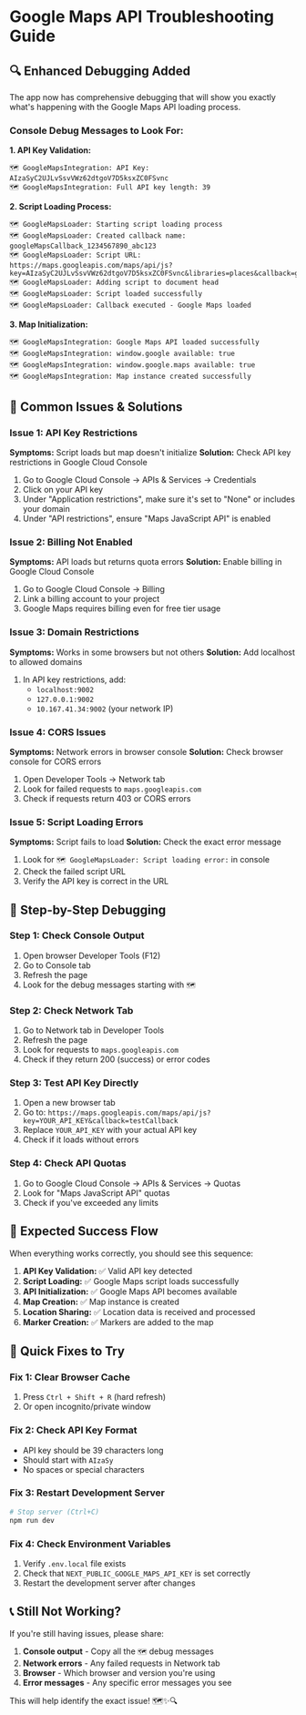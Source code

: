 # Google Maps API Troubleshooting Guide

## 🔍 **Enhanced Debugging Added**

The app now has comprehensive debugging that will show you exactly what's happening with the Google Maps API loading process.

### **Console Debug Messages to Look For:**

**1. API Key Validation:**
```
🗺️ GoogleMapsIntegration: API Key: AIzaSyC2UJLvSsvVWz62dtgoV7D5ksxZC0FSvnc
🗺️ GoogleMapsIntegration: Full API key length: 39
```

**2. Script Loading Process:**
```
🗺️ GoogleMapsLoader: Starting script loading process
🗺️ GoogleMapsLoader: Created callback name: googleMapsCallback_1234567890_abc123
🗺️ GoogleMapsLoader: Script URL: https://maps.googleapis.com/maps/api/js?key=AIzaSyC2UJLvSsvVWz62dtgoV7D5ksxZC0FSvnc&libraries=places&callback=googleMapsCallback_1234567890_abc123
🗺️ GoogleMapsLoader: Adding script to document head
🗺️ GoogleMapsLoader: Script loaded successfully
🗺️ GoogleMapsLoader: Callback executed - Google Maps loaded
```

**3. Map Initialization:**
```
🗺️ GoogleMapsIntegration: Google Maps API loaded successfully
🗺️ GoogleMapsIntegration: window.google available: true
🗺️ GoogleMapsIntegration: window.google.maps available: true
🗺️ GoogleMapsIntegration: Map instance created successfully
```

## 🚨 **Common Issues & Solutions**

### **Issue 1: API Key Restrictions**
**Symptoms:** Script loads but map doesn't initialize
**Solution:** Check API key restrictions in Google Cloud Console
1. Go to Google Cloud Console → APIs & Services → Credentials
2. Click on your API key
3. Under "Application restrictions", make sure it's set to "None" or includes your domain
4. Under "API restrictions", ensure "Maps JavaScript API" is enabled

### **Issue 2: Billing Not Enabled**
**Symptoms:** API loads but returns quota errors
**Solution:** Enable billing in Google Cloud Console
1. Go to Google Cloud Console → Billing
2. Link a billing account to your project
3. Google Maps requires billing even for free tier usage

### **Issue 3: Domain Restrictions**
**Symptoms:** Works in some browsers but not others
**Solution:** Add localhost to allowed domains
1. In API key restrictions, add:
   - `localhost:9002`
   - `127.0.0.1:9002`
   - `10.167.41.34:9002` (your network IP)

### **Issue 4: CORS Issues**
**Symptoms:** Network errors in browser console
**Solution:** Check browser console for CORS errors
1. Open Developer Tools → Network tab
2. Look for failed requests to `maps.googleapis.com`
3. Check if requests return 403 or CORS errors

### **Issue 5: Script Loading Errors**
**Symptoms:** Script fails to load
**Solution:** Check the exact error message
1. Look for `🗺️ GoogleMapsLoader: Script loading error:` in console
2. Check the failed script URL
3. Verify the API key is correct in the URL

## 🔧 **Step-by-Step Debugging**

### **Step 1: Check Console Output**
1. Open browser Developer Tools (F12)
2. Go to Console tab
3. Refresh the page
4. Look for the debug messages starting with `🗺️`

### **Step 2: Check Network Tab**
1. Go to Network tab in Developer Tools
2. Refresh the page
3. Look for requests to `maps.googleapis.com`
4. Check if they return 200 (success) or error codes

### **Step 3: Test API Key Directly**
1. Open a new browser tab
2. Go to: `https://maps.googleapis.com/maps/api/js?key=YOUR_API_KEY&callback=testCallback`
3. Replace `YOUR_API_KEY` with your actual API key
4. Check if it loads without errors

### **Step 4: Check API Quotas**
1. Go to Google Cloud Console → APIs & Services → Quotas
2. Look for "Maps JavaScript API" quotas
3. Check if you've exceeded any limits

## 🎯 **Expected Success Flow**

When everything works correctly, you should see this sequence:

1. **API Key Validation:** ✅ Valid API key detected
2. **Script Loading:** ✅ Google Maps script loads successfully
3. **API Initialization:** ✅ Google Maps API becomes available
4. **Map Creation:** ✅ Map instance is created
5. **Location Sharing:** ✅ Location data is received and processed
6. **Marker Creation:** ✅ Markers are added to the map

## 🚀 **Quick Fixes to Try**

### **Fix 1: Clear Browser Cache**
1. Press `Ctrl + Shift + R` (hard refresh)
2. Or open incognito/private window

### **Fix 2: Check API Key Format**
- API key should be 39 characters long
- Should start with `AIzaSy`
- No spaces or special characters

### **Fix 3: Restart Development Server**
```bash
# Stop server (Ctrl+C)
npm run dev
```

### **Fix 4: Check Environment Variables**
1. Verify `.env.local` file exists
2. Check that `NEXT_PUBLIC_GOOGLE_MAPS_API_KEY` is set correctly
3. Restart the development server after changes

## 📞 **Still Not Working?**

If you're still having issues, please share:
1. **Console output** - Copy all the `🗺️` debug messages
2. **Network errors** - Any failed requests in Network tab
3. **Browser** - Which browser and version you're using
4. **Error messages** - Any specific error messages you see

This will help identify the exact issue! 🗺️✨🔍
